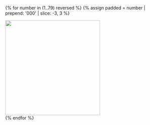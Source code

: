 <ul id="media" class="clearfix justified-gallery">

  {% for number in (1..79) reversed %}
    {% assign padded = number | prepend: '000' | slice: -3, 3 %}
      <div
        class="albumList"
        data-sub-html=""
        data-download-url="media/large/{{padded}}.jpg"
        data-src="media/large/{{padded}}.jpg"
        data-exthumbimage="media/thumbs/{{padded}}.jpg"
        data-filename="{{padded}}.jpg"
      >
        <a href="media/large/{{padded}}.jpg">
          <img src="media/small/{{padded}}.jpg" height="300" />
        </a>
      </div>
  {% endfor %}
</ul>
